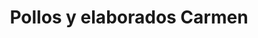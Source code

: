 ---
title: "Pollos y elaborados Carmen"
url: /valencia/pollos-y-elaborados-carmen/
shop: Metzgerei
---